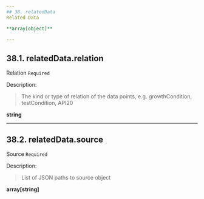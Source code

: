 ```yaml
---
## 38. relatedData
Related Data  

**array[object]**

---
```

## 38.1. relatedData.relation
Relation  `Required`

Description:
> The kind or type of relation of the data points, e.g. growthCondition, testCondition, API20  

**string**

---
## 38.2. relatedData.source
Source  `Required`

Description:
> List of JSON paths to source object  

**array[string]**
